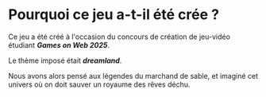 # Pourquoi ce jeu a-t-il été crée ?

Ce jeu a été créé à l'occasion du concours de création de jeu-vidéo étudiant **_Games on Web 2025_**.

Le thème imposé était **_dreamland_**.

Nous avons alors pensé aux légendes du marchand de sable, et imaginé cet univers
où on doit sauver un royaume des rêves déchu.